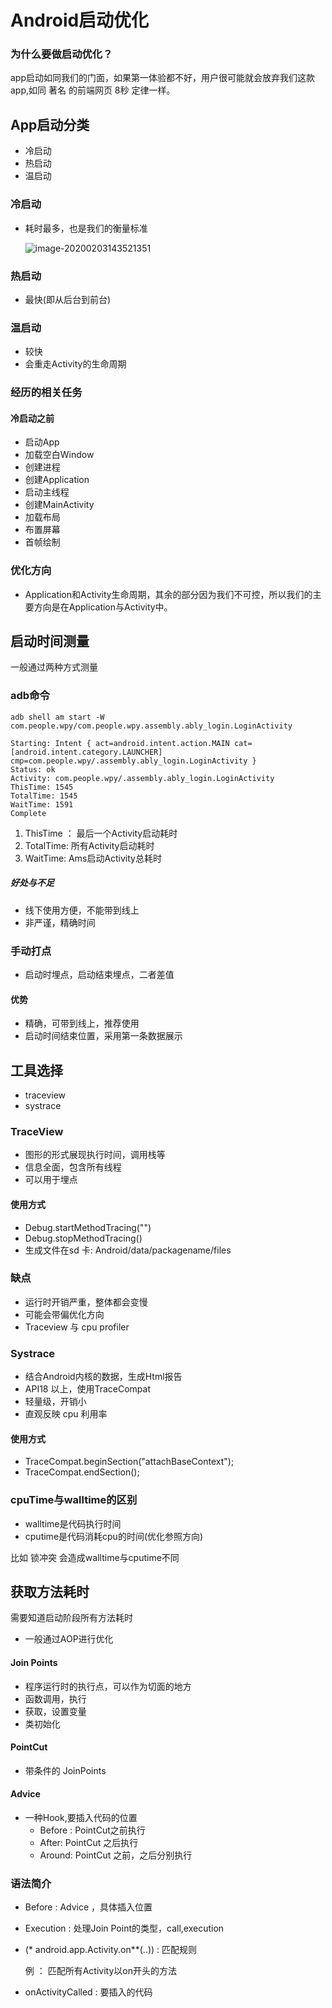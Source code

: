 # Android启动优化

### 为什么要做启动优化？

app启动如同我们的门面，如果第一体验都不好，用户很可能就会放弃我们这款app,如同 著名 的前端网页 8秒 定律一样。



## App启动分类

- 冷启动
- 热启动
- 温启动



### 冷启动

- 耗时最多，也是我们的衡量标准

  ![image-20200203143521351](https://tva1.sinaimg.cn/large/006tNbRwly1gbj7bndenzj30i4090dg7.jpg)



### 热启动

- 最快(即从后台到前台)

### 温启动

- 较快
- 会重走Activity的生命周期





### 经历的相关任务

#### 冷启动之前

- 启动App
- 加载空白Window
- 创建进程
- 创建Application
- 启动主线程
- 创建MainActivity
- 加载布局
- 布置屏幕
- 首帧绘制



### 优化方向

- Application和Activity生命周期，其余的部分因为我们不可控，所以我们的主要方向是在Application与Activity中。



## 启动时间测量

一般通过两种方式测量

### adb命令

```
adb shell am start -W com.people.wpy/com.people.wpy.assembly.ably_login.LoginActivity
```

```shell
Starting: Intent { act=android.intent.action.MAIN cat=[android.intent.category.LAUNCHER] cmp=com.people.wpy/.assembly.ably_login.LoginActivity }
Status: ok
Activity: com.people.wpy/.assembly.ably_login.LoginActivity
ThisTime: 1545  
TotalTime: 1545
WaitTime: 1591
Complete
```

1. ThisTime ： 最后一个Activity启动耗时
2. TotalTime:  所有Activity启动耗时
3. WaitTime:  Ams启动Activity总耗时

##### 好处与不足

- 线下使用方便，不能带到线上
- 非严谨，精确时间



### 手动打点

- 启动时埋点，启动结束埋点，二者差值

#### 优势

- 精确，可带到线上，推荐使用
- 启动时间结束位置，采用第一条数据展示





## 工具选择

- traceview
- systrace



### TraceView

- 图形的形式展现执行时间，调用栈等
- 信息全面，包含所有线程
- 可以用于埋点

#### 使用方式

- Debug.startMethodTracing("")
- Debug.stopMethodTracing()
- 生成文件在sd 卡: Android/data/packagename/files



### 缺点

- 运行时开销严重，整体都会变慢
- 可能会带偏优化方向
- Traceview 与 cpu profiler

### 

### Systrace

- 结合Android内核的数据，生成Html报告
- API18 以上，使用TraceCompat
- 轻量级，开销小
- 直观反映 cpu 利用率



#### 使用方式

- TraceCompat.beginSection("attachBaseContext");
- TraceCompat.endSection();



### cpuTime与walltime的区别

- walltime是代码执行时间
- cputime是代码消耗cpu的时间(优化参照方向)

比如 锁冲突 会造成walltime与cputime不同



## 获取方法耗时

 需要知道启动阶段所有方法耗时

- 一般通过AOP进行优化





#### Join Points

- 程序运行时的执行点，可以作为切面的地方
- 函数调用，执行
- 获取，设置变量
- 类初始化



#### PointCut

- 带条件的 JoinPoints

#### Advice

- 一种Hook,要插入代码的位置
  - Before : PointCut之前执行
  - After: PointCut 之后执行
  - Around: PointCut 之前，之后分别执行



### 语法简介

- Before : Advice ，具体插入位置

- Execution : 处理Join Point的类型，call,execution

- (* android.app.Activity.on**(..)) : 匹配规则   

  例 ： 匹配所有Activity以on开头的方法

- onActivityCalled : 要插入的代码

















 